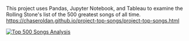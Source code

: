 This project uses Pandas, Jupyter Notebook, and Tableau to examine the Rolling Stone's list of the 500 greatest songs of all time.
https://chaseroldan.github.io/project-top-songs/project-top-songs.html

<div class='tableauPlaceholder' id='viz1634332747304' style='position: relative'><noscript><a href='#'><img alt='Top 500 Songs Analysis ' src='https:&#47;&#47;public.tableau.com&#47;static&#47;images&#47;To&#47;Top5002_16121784151710&#47;Top500SongAnalysis&#47;1_rss.png' style='border: none' /></a></noscript><object class='tableauViz'  style='display:none;'><param name='host_url' value='https%3A%2F%2Fpublic.tableau.com%2F' /> <param name='embed_code_version' value='3' /> <param name='site_root' value='' /><param name='name' value='Top5002_16121784151710&#47;Top500SongAnalysis' /><param name='tabs' value='no' /><param name='toolbar' value='yes' /><param name='static_image' value='https:&#47;&#47;public.tableau.com&#47;static&#47;images&#47;To&#47;Top5002_16121784151710&#47;Top500SongAnalysis&#47;1.png' /> <param name='animate_transition' value='yes' /><param name='display_static_image' value='yes' /><param name='display_spinner' value='yes' /><param name='display_overlay' value='yes' /><param name='display_count' value='yes' /><param name='language' value='en-US' /></object></div>                <script type='text/javascript'>                    var divElement = document.getElementById('viz1634332747304');                    var vizElement = divElement.getElementsByTagName('object')[0];                    vizElement.style.width='100%';vizElement.style.height=(divElement.offsetWidth*0.75)+'px';                    var scriptElement = document.createElement('script');                    scriptElement.src = 'https://public.tableau.com/javascripts/api/viz_v1.js';                    vizElement.parentNode.insertBefore(scriptElement, vizElement);                </script>
